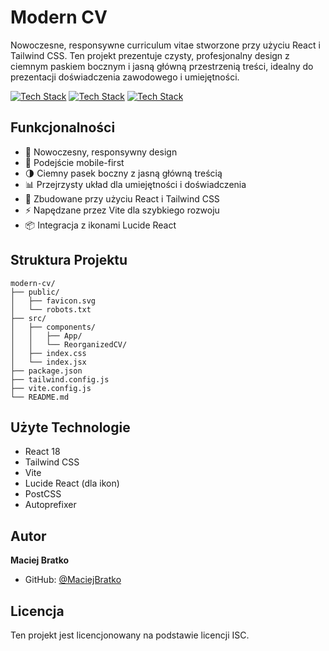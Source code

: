 # Modern CV

Nowoczesne, responsywne curriculum vitae stworzone przy użyciu React i Tailwind CSS. Ten projekt prezentuje czysty, profesjonalny design z ciemnym paskiem bocznym i jasną główną przestrzenią treści, idealny do prezentacji doświadczenia zawodowego i umiejętności.

[![Tech Stack](https://img.shields.io/badge/React-20232A?style=for-the-badge&logo=react&logoColor=61DAFB)](https://react.dev/)
[![Tech Stack](https://img.shields.io/badge/Tailwind_CSS-38B2AC?style=for-the-badge&logo=tailwind-css&logoColor=white)](https://tailwindcss.com/)
[![Tech Stack](https://img.shields.io/badge/Vite-B73BFE?style=for-the-badge&logo=vite&logoColor=FFD62E)](https://vite.dev/)

## Funkcjonalności

- 🎨 Nowoczesny, responsywny design
- 📱 Podejście mobile-first
- 🌗 Ciemny pasek boczny z jasną główną treścią
- 📊 Przejrzysty układ dla umiejętności i doświadczenia
- 🔧 Zbudowane przy użyciu React i Tailwind CSS
- ⚡ Napędzane przez Vite dla szybkiego rozwoju
- 📦 Integracja z ikonami Lucide React

## Struktura Projektu

```
modern-cv/
├── public/
│   ├── favicon.svg
│   └── robots.txt
├── src/
│   ├── components/
│   │   ├── App/
│   │   └── ReorganizedCV/
│   ├── index.css
│   └── index.jsx
├── package.json
├── tailwind.config.js
├── vite.config.js
└── README.md
```

## Użyte Technologie

- React 18
- Tailwind CSS
- Vite
- Lucide React (dla ikon)
- PostCSS
- Autoprefixer

## Autor

**Maciej Bratko**
- GitHub: [@MaciejBratko](https://github.com/MaciejBratko)

## Licencja

Ten projekt jest licencjonowany na podstawie licencji ISC.
